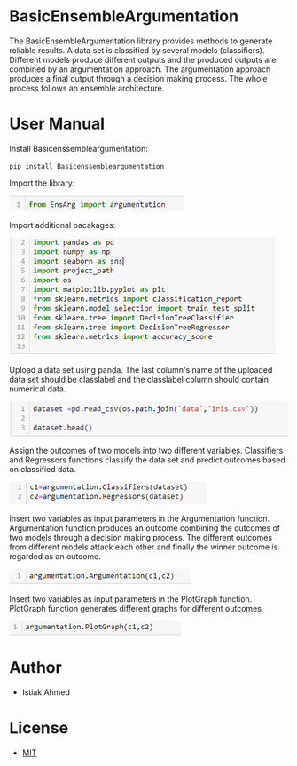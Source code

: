 <h1>BasicEnsembleArgumentation</h1>

<p>The BasicEnsembleArgumentation library provides methods to generate reliable results. A data set is classified by several models (classifiers). Different models produce different outputs and the produced outputs are combined by an argumentation approach. The argumentation approach produces a final output through a decision making process. The whole process follows an ensemble architecture. </p>  
<h1>User Manual</h1>

<p>Install Basicenssembleargumentation: </p>

<code>pip install Basicenssembleargumentation</code>

<p>Import the library: </p>

![](images/c0.PNG)

<p>Import additional pacakages: </p>

![](images/c1.PNG)

<p>Upload a data set using panda. The last column's name of the uploaded data set should be classlabel and the classlabel column should contain numerical data. </p>

![](images/c2.PNG)

<p>Assign the outcomes of two models into two different variables. Classifiers and Regressors functions classify the data set and predict outcomes based on classified data.</p>

![](images/c3.PNG)

<p>Insert two variables as input parameters in the Argumentation function. Argumentation function produces an outcome combining the outcomes of two models through a decision making process. The different outcomes from different models attack each other and finally the winner outcome is regarded as an outcome.  </p>

![](images/c4.PNG)

<p>Insert two variables as input parameters in the PlotGraph function. PlotGraph function generates different graphs for different outcomes. </p>

![](images/c5.PNG)

<h1>Author </h1>
<ul><li>Istiak Ahmed</li></ul>

<h1>License </h1>
<ul><li><a href="https://opensource.org/licenses/MIT">MIT</a></li></ul>


